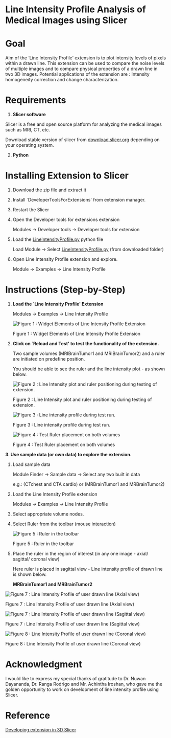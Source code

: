 # Line Intensity Profile Analysis of Medical Images using Slicer

# Goal

Aim of the ‘Line Intensity Profile’ extension is to plot intensity levels of pixels within a drawn line. This extension can be used to compare the noise levels of multiple images and to compare physical properties of a drawn line in two 3D images. Potential applications of the extension are : Intensity homogeneity correction and change characterization.

# Requirements

1. **Slicer software**

Slicer is a free and open source platform for analyzing the medical images such as MRI, CT, etc. 

Download stable version of slicer from [download.slicer.org](http://download.slicer.org) depending on your operating system.

2. **Python**

# Installing Extension to Slicer

1. Download the zip file and extract it
2. Install `DeveloperToolsForExtensions' from extension manager. 
3. Restart the Slicer
4. Open the Developer tools for extensions extension
    
    Modules → Developer tools → Developer tools for extension
    
5. Load the [LineIntensityProfile.py](http://LineIntensityProfile.py) python file
    
    Load Module → Select [LineIntensityProfile.py](http://LineIntensityProfile.py) (from downloaded folder)
    
6. Open Line Intensity Profile extension and explore.
    
    Module → Examples → Line Intensity Profile


# Instructions (Step-by-Step)

1. **Load the `Line Intensity Profile' Extension**
    
    Modules → Examples → Line Intensity Profile
    
    ![Figure 1 : Widget Elements of Line Intensity Profile Extension](Line%20Intensity%20Profile%20Analysis%20of%20Medical%20Images/1.png)
    
    Figure 1 : Widget Elements of Line Intensity Profile Extension
    
2. **Click on `Reload and Test' to test the functionality of the extension.**
    
    Two sample volumes (MRIBrainTumor1 and MRIBrainTumor2) and a ruler are initiated on predefine position.
    
    You should be able to see the ruler and the line intensity plot - as shown below.
    
    ![Figure 2 : Line Intensity plot and ruler positioning during testing of extension.](Line%20Intensity%20Profile%20Analysis%20of%20Medical%20Images/2.png)
    
    Figure 2 : Line Intensity plot and ruler positioning during testing of extension.
    
    ![Figure 3 : Line intensity profile during test run.](Line%20Intensity%20Profile%20Analysis%20of%20Medical%20Images/3.png)
    
    Figure 3 : Line intensity profile during test run.
    
    ![Figure 4 : Test Ruler placement on both volumes](Line%20Intensity%20Profile%20Analysis%20of%20Medical%20Images/6.png)
    
    Figure 4 : Test Ruler placement on both volumes
    

**3. Use sample data (or own data) to explore the extension.**

1. Load sample data
    
    Module Finder → Sample data → Select any two built in data
    
    e.g.: (CTchest and CTA cardio) or (MRBrainTumor1 and MRBrainTumor2)
    
2.  Load the Line Intensity Profile extension
    
    Modules → Examples → Line Intensity Profile
    
3. Select appropriate volume nodes.
4. Select Ruler from the toolbar (mouse interaction)
    
    ![Figure 5 : Ruler in the toolbar ](Line%20Intensity%20Profile%20Analysis%20of%20Medical%20Images/7.png)
    
    Figure 5 : Ruler in the toolbar 
    
5. Place the ruler in the region of interest (in any one image - axial/ sagittal/ coronal view)
    
    Here ruler is placed in sagittal view - Line intensity profile of drawn line is shown below.
    
    **MRBrainTumor1 and MRBrainTumor2**
    

![Figure 7 : Line Intensity Profile of user drawn line (Axial view)](Line%20Intensity%20Profile%20Analysis%20of%20Medical%20Images/10.png)

Figure 7 : Line Intensity Profile of user drawn line (Axial view)

![Figure 7 : Line Intensity Profile of user drawn line (Sagittal view)](Line%20Intensity%20Profile%20Analysis%20of%20Medical%20Images/8.png)

Figure 7 : Line Intensity Profile of user drawn line (Sagittal view)

![Figure 8 : Line Intensity Profile of user drawn line (Coronal view)](Line%20Intensity%20Profile%20Analysis%20of%20Medical%20Images/9.png)

Figure 8 : Line Intensity Profile of user drawn line (Coronal view)

# Acknowledgment

I would like to express my special thanks of gratitude to Dr. Nuwan Dayananda, Dr. Ranga Rodrigo and Mr. Achintha Iroshan, who gave me the golden opportunity to work on development of line intensity profile using Slicer. 

# Reference

[Developing extension in 3D Slicer](https://docs.google.com/presentation/d/1JXIfs0rAM7DwZAho57Jqz14MRn2BIMrjB17Uj_7Yztc/htmlpresent)

